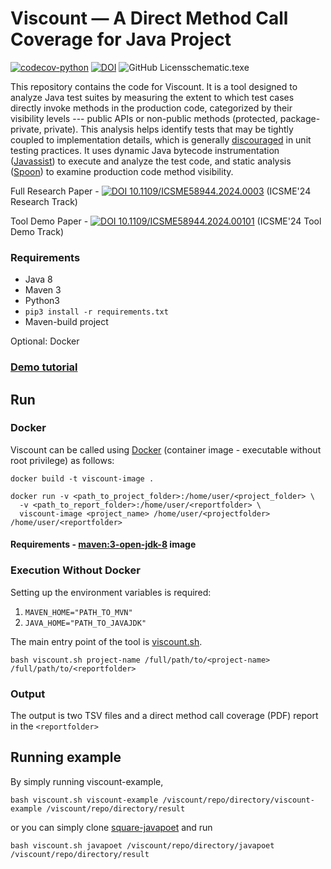 # Viscount &mdash; A Direct Method Call Coverage for Java Project
[![codecov-python](https://codecov.io/github/unittesting-nonpublic/viscount/branch/main/graph/badge.svg?token=tkq655ROg3)](https://app.codecov.io/github/unittesting-nonpublic/viscount)
[![DOI](https://zenodo.org/badge/DOI/10.1109/ICSME58944.2024.00101.svg)](https://doi.org/10.1109/ICSME58944.2024.00101)
![GitHub Licens[schematic.tex](images%2Fschematic.tex)e](https://img.shields.io/github/license/unittesting-nonpublic/viscount)

This repository contains the code for Viscount. It is a tool designed to analyze Java test suites by measuring the extent to which test cases directly invoke methods in the production code, categorized by their visibility levels --- public APIs or non-public methods (protected, package-private, private). This analysis helps identify tests that may be tightly coupled to implementation details, which is generally [discouraged](https://abseil.io/resources/swe-book/html/ch12.html#test_via_public_apis) in unit testing practices. It uses dynamic Java bytecode instrumentation ([Javassist](https://github.com/jboss-javassist/javassist)) to execute and analyze the test code, and static analysis ([Spoon](https://github.com/INRIA/spoon)) to examine production code method visibility.

Full Research Paper - [![DOI 10.1109/ICSME58944.2024.0003](https://img.shields.io/badge/10.1109%2FICSME58944.2024.00037-black?logo=DOI)](https://doi.org/10.1109/ICSME58944.2024.00037) 
(ICSME'24 Research Track)

Tool Demo Paper - [![DOI 10.1109/ICSME58944.2024.00101](https://img.shields.io/badge/10.1109%2FICSME58944.2024.00101-black?logo=DOI)](https://doi.org/10.1109/ICSME58944.2024.00101)
(ICSME'24 Tool Demo Track)

### Requirements
- Java 8
- Maven 3
- Python3
- `pip3 install -r requirements.txt`
- Maven-build project

Optional: Docker


### [Demo tutorial](https://www.youtube.com/watch?v=ZUyRtiUnbsU)

## Run
### Docker
Viscount can be called using [Docker](https://www.docker.com/101-tutorial/) (container image - executable without root privilege) as follows:

```
docker build -t viscount-image .
```

```
docker run -v <path_to_project_folder>:/home/user/<project_folder> \
  -v <path_to_report_folder>:/home/user/<reportfolder> \
  viscount-image <project_name> /home/user/<projectfolder> /home/user/<reportfolder>
```

#### Requirements - [maven:3-open-jdk-8](https://hub.docker.com/layers/library/maven/3-openjdk-8/images/sha256-29cc4c106af036b3727fad911174511d5af3103710419e1fd3d0718aa217f7ae?context=explore) image

### Execution Without Docker

Setting up the environment variables is required:
1. `MAVEN_HOME="PATH_TO_MVN"`
2. `JAVA_HOME="PATH_TO_JAVAJDK"`

The main entry point of the tool is [viscount.sh](https://github.com/unittesting-nonpublic/viscount/blob/main/viscount.sh).

```
bash viscount.sh project-name /full/path/to/<project-name> /full/path/to/<reportfolder>
```
### Output

The output is two TSV files and a direct method call coverage (PDF) report in the `<reportfolder>`

## Running example
By simply running viscount-example,

```
bash viscount.sh viscount-example /viscount/repo/directory/viscount-example /viscount/repo/directory/result
```

or you can simply clone [square-javapoet](https://github.com/square/javapoet/tree/f27ad04c9e7de4ec7b207979cfd47ec1d878ca03) and run
```
bash viscount.sh javapoet /viscount/repo/directory/javapoet /viscount/repo/directory/result
```
